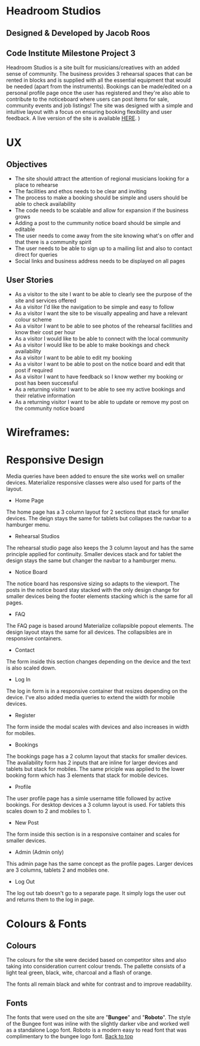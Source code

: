 # Headroom Studios

## Designed & Developed by Jacob Roos

## Code Institute Milestone Project 3

Headroom Studios is a site built for musicians/creatives with an added sense of community. The business provides 3 rehearsal spaces that can be rented in blocks and is supplied with all the essential equipment that would be needed (apart from the instruments).  Bookings can be made/edited on a personal profile page once the user has registered and they're also able to contribute to the noticeboard where users can post items for sale, community events and job listings!  The site was designed with a simple and intuitive layout with a focus on ensuring booking flexibility and user feedback.  A live version of the site is available [HERE](https://jacobroos87.github.io/In-a-Nutshell/).
) 

# UX

<a name="objectives"></a>

## Objectives 

* The site should attract the attention of regional musicians looking for a place to rehearse
* The facilities and ethos needs to be clear and inviting
* The process to make a booking should be simple and users should be able to check availability
* The code needs to be scalable and allow for expansion if the business grows
* Adding a post to the cummunity notice board should be simple and editable
* The user needs to come away from the site knowing what's on offer and that there is a community spirit
* The user needs to be able to sign up to a mailing list and also to contact direct for queries
* Social links and business address needs to be displayed on all pages
<a name="userstories"></a>

## User Stories 

- As a visitor to the site I want to be able to clearly see the purpose of the site and services offered
- As a visitor I'd like the navigation to be simple and easy to follow
- As a visitor I want the site to be visually appealing and have a relevant colour scheme 
- As a visitor I want to be able to see photos of the rehearsal facilities and know their cost per hour
- As a visitor I would like to be able to connect with the local community
- As a visitor I would like to be able to make bookings and check availability
- As a visitor I want to be able to edit my booking 
- As a visitor I want to be able to post on the notice board and edit that post if required
- As a visitor I want to have feedback so I know wether my booking or post has been successful
- As a returning visitor I want to be able to see my active bookings and their relative information
- As a returning visitor I want to be able to update or remove my post on the community notice board
<a name="wireframes"></a>

# Wireframes:

<a name="responsivedesign"></a>
# Responsive Design

Media queries have been added to ensure the site works well on smaller devices.  Materialize responsive classes were also used for parts of the layout.

* Home Page

The home page has a 3 column layout for 2 sections that stack for smaller devices.  The deign stays the same for tablets but collapses the navbar to a hamburger menu.

* Rehearsal Studios

The rehearsal studio page also keeps the 3 column layout and has the same principle applied for continuity.  Smaller devices stack and for tablet the design stays the same but changer the navbar to a hamburger menu.

* Notice Board

The notice board has responsive sizing so adapts to the viewport.  The posts in the notice board stay stacked with the only design change for smaller devices being the footer elements stacking which is the same for all pages.

* FAQ

The FAQ page is based around Materialize collapsible popout elements.  The design layout stays the same for all devices.  The collapsibles are in responsive containers.

* Contact

The form inside this section changes depending on the device and the text is also scaled down.

* Log In

The log in form is in a responsive container that resizes depending on the device.  I've also added media queries to extend the width for mobile devices.

* Register

The form inside the modal scales with devices and also increases in width for mobiles.

* Bookings

The bookings page has a 2 column layout that stacks for smaller devices.  The availability form has 2 inputs that are inline for larger devices and tablets but stack for mobiles.  The same priciple was applied to the lower booking form which has 3 elements that stack for mobile devices.

* Profile

The user profile page has a simle username title followed by active bookings.  For desktop devices a 3 column layout is used.  For tablets this scales down to 2 and mobiles to 1.

* New Post

The form inside this section is in a responsive container and scales for smaller devices.

* Admin (Admin only)

This admin page has the same concept as the profile pages.  Larger devices are 3 columns, tablets 2 and mobiles one.

* Log Out

The log out tab doesn't go to a separate page.  It simply logs the user out and returns them to the log in page.

# Colours & Fonts

## Colours

The colours for the site were decided based on competitor sites and also taking into consideration current colour trends. The pallette consists of a light teal green, black, wite, charcoal and a flash of orange.

The fonts all remain black and white for contrast and to improve readability.  

## Fonts

The fonts that were used on the site are "**Bungee**" and "**Roboto**".  The style of the Bungee font was inline with the slightly darker vibe and worked well as a standalone Logo font.  Roboto is a modern easy to read font that was complimentary to the bungee logo font.
[Back to top](#table-of-contents)